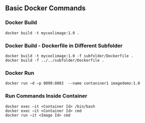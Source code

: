 ## Basic Docker Commands

### Docker Build
```
docker build -t mycoolimage:1.0 .
```

### Docker Build - Dockerfile in Different Subfolder
```
docker build -t mycoolimage:1.0 -f subfolder/Dockerfile .
docker build -f ../../subfolder/Dockerfile .
```

### Docker Run
```
docker run –d –p 8090:8082  --name contaniner1 imagedemo:1.0
```

### Run Commands Inside Container
```
docker exec –it <Container Id> /bin/bash
docker exec –it <Container Id> cmd
docker run –it <Image Id> cmd
```
